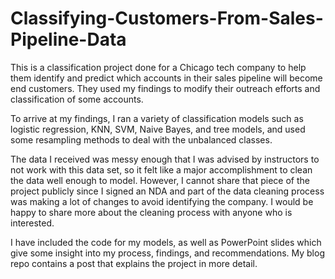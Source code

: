 # Classifying-Customers-From-Sales-Pipeline-Data

This is a classification project done for a Chicago tech company to help them identify and predict which accounts in their sales pipeline will become end customers. They used my findings to modify their outreach efforts and classification of some accounts. 

To arrive at my findings, I ran a variety of classification models such as logistic regression, KNN, SVM, Naive Bayes, and tree models, and used some resampling methods to deal with the unbalanced classes.

The data I received was messy enough that I was advised by instructors to not work with this data set, so it felt like a major accomplishment to clean the data well enough to model. However, I cannot share that piece of the project publicly since I signed an NDA and part of the data cleaning process was making a lot of changes to avoid identifying the company. I would be happy to share more about the cleaning process with anyone who is interested. 

I have included the code for my models, as well as PowerPoint slides which give some insight into my process, findings, and recommendations. My blog repo contains a post that explains the project in more detail. 
